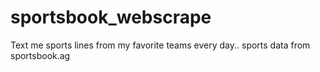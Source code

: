 # sportsbook_webscrape
Text me sports lines from my favorite teams every day.. sports data from sportsbook.ag
